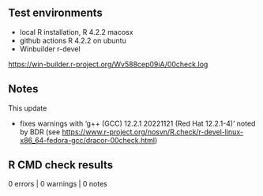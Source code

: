 ## Test environments

* local R installation, R 4.2.2 macosx
* github actions R 4.2.2 on ubuntu
* Winbuilder r-devel

https://win-builder.r-project.org/Wv588cep09iA/00check.log

## Notes

This update

* fixes warnings with ‘g++ (GCC) 12.2.1 20221121 (Red Hat 12.2.1-4)’ noted by BDR (see https://www.r-project.org/nosvn/R.check/r-devel-linux-x86_64-fedora-gcc/dracor-00check.html)

## R CMD check results

0 errors | 0 warnings | 0 notes

